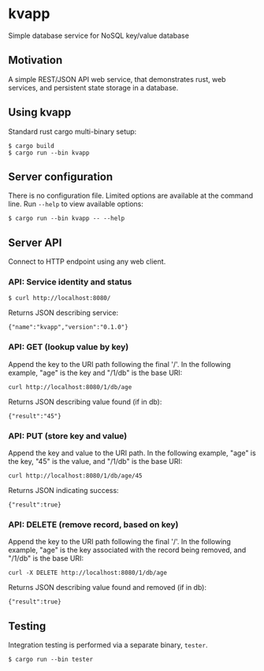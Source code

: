 # kvapp
Simple database service for NoSQL key/value database

## Motivation

A simple REST/JSON API web service, that demonstrates rust, web services,
and persistent state storage in a database.

## Using kvapp

Standard rust cargo multi-binary setup:
```
$ cargo build
$ cargo run --bin kvapp
```

## Server configuration

There is no configuration file.  Limited options are available at
the command line.  Run `--help` to view available options:

```
$ cargo run --bin kvapp -- --help
```

## Server API

Connect to HTTP endpoint using any web client.

### API: Service identity and status

```
$ curl http://localhost:8080/
```

Returns JSON describing service:
```
{"name":"kvapp","version":"0.1.0"}
```

### API: GET (lookup value by key)

Append the key to the URI path following the final '/'.  In the
following example, "age" is the key and "/1/db" is the base URI:
```
curl http://localhost:8080/1/db/age
```

Returns JSON describing value found (if in db):
```
{"result":"45"}
```

### API: PUT (store key and value)

Append the key and value to the URI path.  In the
following example, "age" is the key, "45" is the value,
and "/1/db" is the base URI:
```
curl http://localhost:8080/1/db/age/45
```

Returns JSON indicating success:
```
{"result":true}
```

### API: DELETE (remove record, based on key)

Append the key to the URI path following the final '/'.  In the
following example, "age" is the key associated with the record
being removed, and "/1/db" is the base URI:
```
curl -X DELETE http://localhost:8080/1/db/age
```

Returns JSON describing value found and removed (if in db):
```
{"result":true}
```

## Testing

Integration testing is performed via a separate binary, `tester`.
```
$ cargo run --bin tester
```

